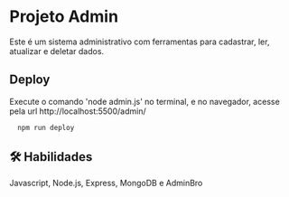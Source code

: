 # Projeto Admin

Este é um sistema administrativo com ferramentas para 
cadastrar, ler, atualizar e deletar dados.
## Deploy

Execute o comando 'node admin.js' no terminal, e no navegador,
acesse pela url http://localhost:5500/admin/

```bash
  npm run deploy
```


## 🛠 Habilidades
Javascript, Node.js, Express, MongoDB e AdminBro